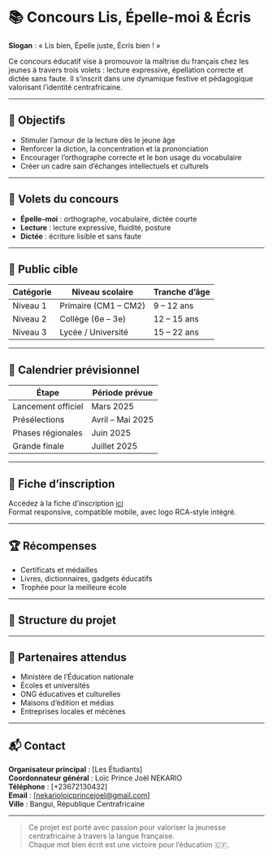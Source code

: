 # 📚 Concours Lis, Épelle-moi & Écris

**Slogan** : « Lis bien, Épelle juste, Écris bien ! »

Ce concours éducatif vise à promouvoir la maîtrise du français chez les jeunes à travers trois volets : lecture expressive, épellation correcte et dictée sans faute. Il s’inscrit dans une dynamique festive et pédagogique valorisant l’identité centrafricaine.

---

## 🎯 Objectifs

- Stimuler l’amour de la lecture dès le jeune âge
- Renforcer la diction, la concentration et la prononciation
- Encourager l’orthographe correcte et le bon usage du vocabulaire
- Créer un cadre sain d’échanges intellectuels et culturels

---

## 🧠 Volets du concours

- **Épelle-moi** : orthographe, vocabulaire, dictée courte
- **Lecture** : lecture expressive, fluidité, posture
- **Dictée** : écriture lisible et sans faute

---

## 👥 Public cible

| Catégorie   | Niveau scolaire         | Tranche d’âge |
|-------------|--------------------------|----------------|
| Niveau 1    | Primaire (CM1 – CM2)     | 9 – 12 ans     |
| Niveau 2    | Collège (6e – 3e)        | 12 – 15 ans    |
| Niveau 3    | Lycée / Université       | 15 – 22 ans    |

---

## 📅 Calendrier prévisionnel

| Étape               | Période prévue       |
|---------------------|----------------------|
| Lancement officiel  | Mars 2025            |
| Présélections       | Avril – Mai 2025     |
| Phases régionales   | Juin 2025            |
| Grande finale       | Juillet 2025         |

---

## 📝 Fiche d’inscription

Accédez à la fiche d’inscription [ici](index.html)  
Format responsive, compatible mobile, avec logo RCA-style intégré.

---

## 🏆 Récompenses

- Certificats et médailles
- Livres, dictionnaires, gadgets éducatifs
- Trophée pour la meilleure école

---

## 🧩 Structure du projet

---

## 🤝 Partenaires attendus

- Ministère de l’Éducation nationale
- Écoles et universités
- ONG éducatives et culturelles
- Maisons d’édition et médias
- Entreprises locales et mécènes

---

## 📬 Contact

**Organisateur principal** : [Les Étudiants]  
**Coordonnateur général** : Loïc Prince Joël NEKARIO  
**Téléphone** : [+23672130432]  
**Email** : [nekarioloicprincejoel@gmail.com]  
**Ville** : Bangui, République Centrafricaine

---

> Ce projet est porté avec passion pour valoriser la jeunesse centrafricaine à travers la langue française.  
> Chaque mot bien écrit est une victoire pour l’éducation 🇨🇫.
